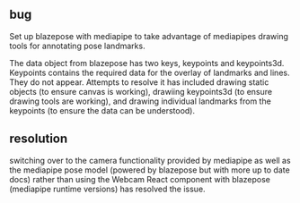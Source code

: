 ## bug
Set up blazepose with mediapipe to take advantage of mediapipes drawing tools for annotating pose landmarks.

The data object from blazepose has two keys, keypoints and keypoints3d. Keypoints contains the required data for the overlay of landmarks and lines. They do not appear. Attempts to resolve it has included drawing static objects (to ensure canvas is working), drawiing keypoints3d (to ensure drawing tools are working), and drawing individual landmarks from the keypoints (to ensure the data can be understood).

 ## resolution
 switching over to the camera functionality provided by mediapipe as well as the mediapipe pose model (powered by blazepose but with more up to date docs) rather than using the Webcam React component with blazepose (mediapipe runtime versions) has resolved the issue. 